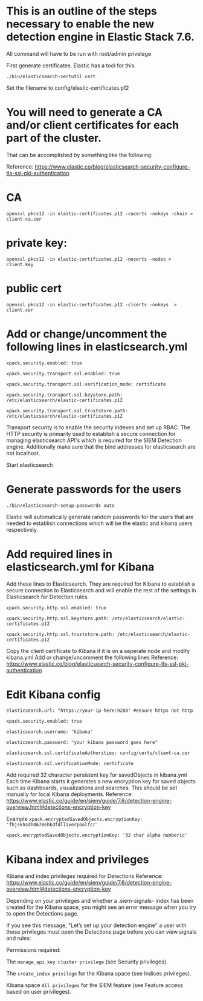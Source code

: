 # This is an outline of the steps necessary to enable the new detection engine in Elastic Stack 7.6.
All command will have to be run with root/admin privelege

First generate certificates. Elastic has a tool for this. 

```./bin/elasticsearch-certutil cert```

Set the filename to config/elastic-certificates.p12

# You will need to generate a CA and/or client certificates for each part of the cluster. 
That can be accomplished by something like the following:

Reference: https://www.elastic.co/blog/elasticsearch-security-configure-tls-ssl-pki-authentication

# CA
```openssl pkcs12 -in elastic-certificates.p12 -cacerts -nokeys -chain > client-ca.cer```

# private key:

```openssl pkcs12 -in elastic-certificates.p12 -nocerts -nodes > client.key```

# public cert

```openssl pkcs12 -in elastic-certificates.p12 -clcerts -nokeys  > client.cer```


# Add or change/uncomment the following lines in elasticsearch.yml

```xpack.security.enabled: true```

```xpack.security.transport.ssl.enabled: true```

```xpack.security.transport.ssl.verification_mode: certificate```

```xpack.security.transport.ssl.keystore.path: /etc/elasticsearch/elastic-certificates.p12```

```xpack.security.transport.ssl.truststore.path: /etc/elasticsearch/elastic-certificates.p12```


Transport security is to enable the security indexes and set up RBAC. 
The HTTP security is primarily used to establish a secure connection for managing elasticsearch API's 
which is required for the SIEM Detection engine. Additionally make sure that the bind addresses for elasticsearch are not localhost. 

Start elasticsearch

# Generate passwords for the users

```./bin/elasticsearch-setup-passwords auto```

Elastic will automatically generate random passwords for the users that are needed to establish connections which will be the elastic and kibana users respectively. 

# Add required lines in elasticsearch.yml for Kibana

Add these lines to Elasticsearch. They are required for Kibana to establish a secure connection to Elasticsearch and will enable the rest of the settings in Elasticsearch for Detection rules. 

```xpack.security.http.ssl.enabled: true```

```xpack.security.http.ssl.keystore.path: /etc/elasticsearch/elastic-certificates.p12```

```xpack.security.http.ssl.truststore.path: /etc/elasticsearch/elastic-certificates.p12```


Copy the client certificate to Kibana if it is on a seperate node and modify kibana.yml 
Add or change/uncomment the following lines
Reference: https://www.elastic.co/blog/elasticsearch-security-configure-tls-ssl-pki-authentication

# Edit Kibana config

```elasticsearch.url: "https://your-ip-here:9200" #ensure https not http```

```xpack.security.enabled: true```

```elasticsearch.username: "kibana"```

```elasticsearch.password: "your kibana password goes here"```

```elasticsearch.ssl.certificateAuthorities: config/certs/client-ca.cer```

```elasticsearch.ssl.verificationMode: certificate```

Add required 32 character persistent key for savedObjects in kibana.yml
Each time Kibana starts it generates a new encryption key for saved objects such as dashboards, visualizations and searches. 
This should be set manually for local Kibana deployments. 
Reference: https://www.elastic.co/guide/en/siem/guide/7.6/detection-engine-overview.html#detections-encryption-key

Example 
```xpack.encryptedSavedObjects.encryptionKey: 'fhjskhsdhd678ehkdfdlliverpoolfcr'```

```xpack.encryptedSavedObjects.encryptionKey: '32 char alpha numberic'```

# Kibana index and privileges

Kibana and index privileges required for Detections
Reference: https://www.elastic.co/guide/en/siem/guide/7.6/detection-engine-overview.html#detections-encryption-key

Depending on your privileges and whether a .siem-signals-<space name> index has been created for the Kibana space, 
you might see an error message when you try to open the Detections page.

If you see this message, "Let’s set up your detection engine" a user with these privileges must open the Detections page before you can view signals and rules:

Permissions required: 

The ```manage_api_key cluster privilege``` (see Security privileges).

The ```create_index privilege``` for the Kibana space (see Indices privileges).

Kibana space ```All privileges``` for the SIEM feature (see Feature access based on user privileges).
